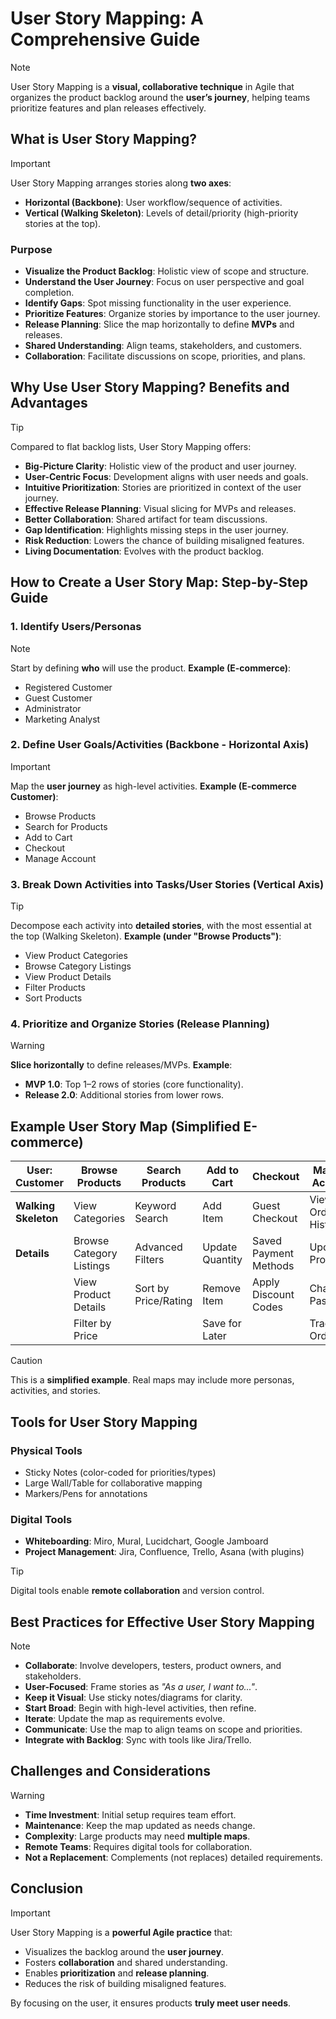 # User Story Mapping: A Comprehensive Guide

> [!NOTE]
> User Story Mapping is a **visual, collaborative technique** in Agile that organizes the product backlog around the **user’s journey**, helping teams prioritize features and plan releases effectively.

## What is User Story Mapping?

> [!IMPORTANT]
> User Story Mapping arranges stories along **two axes**:
> - **Horizontal (Backbone)**: User workflow/sequence of activities.
> - **Vertical (Walking Skeleton)**: Levels of detail/priority (high-priority stories at the top).

### **Purpose**
- **Visualize the Product Backlog**: Holistic view of scope and structure.
- **Understand the User Journey**: Focus on user perspective and goal completion.
- **Identify Gaps**: Spot missing functionality in the user experience.
- **Prioritize Features**: Organize stories by importance to the user journey.
- **Release Planning**: Slice the map horizontally to define **MVPs** and releases.
- **Shared Understanding**: Align teams, stakeholders, and customers.
- **Collaboration**: Facilitate discussions on scope, priorities, and plans.

## Why Use User Story Mapping? Benefits and Advantages

> [!TIP]
> Compared to flat backlog lists, User Story Mapping offers:
> - **Big-Picture Clarity**: Holistic view of the product and user journey.
> - **User-Centric Focus**: Development aligns with user needs and goals.
> - **Intuitive Prioritization**: Stories are prioritized in context of the user journey.
> - **Effective Release Planning**: Visual slicing for MVPs and releases.
> - **Better Collaboration**: Shared artifact for team discussions.
> - **Gap Identification**: Highlights missing steps in the user journey.
> - **Risk Reduction**: Lowers the chance of building misaligned features.
> - **Living Documentation**: Evolves with the product backlog.

## How to Create a User Story Map: Step-by-Step Guide

### **1. Identify Users/Personas**
> [!NOTE]
> Start by defining **who** will use the product.
> **Example (E-commerce)**:
> - Registered Customer
> - Guest Customer
> - Administrator
> - Marketing Analyst

### **2. Define User Goals/Activities (Backbone - Horizontal Axis)**
> [!IMPORTANT]
> Map the **user journey** as high-level activities.
> **Example (E-commerce Customer)**:
> - Browse Products
> - Search for Products
> - Add to Cart
> - Checkout
> - Manage Account

### **3. Break Down Activities into Tasks/User Stories (Vertical Axis)**
> [!TIP]
> Decompose each activity into **detailed stories**, with the most essential at the top (Walking Skeleton).
> **Example (under "Browse Products")**:
> - View Product Categories
> - Browse Category Listings
> - View Product Details
> - Filter Products
> - Sort Products

### **4. Prioritize and Organize Stories (Release Planning)**
> [!WARNING]
> **Slice horizontally** to define releases/MVPs.
> **Example**:
> - **MVP 1.0**: Top 1–2 rows of stories (core functionality).
> - **Release 2.0**: Additional stories from lower rows.

## Example User Story Map (Simplified E-commerce)



| **User: Customer** | **Browse Products**       | **Search Products**       | **Add to Cart**           | **Checkout**             | **Manage Account**       |
|--------------------|---------------------------|---------------------------|---------------------------|---------------------------|---------------------------|
| **Walking Skeleton** | View Categories           | Keyword Search            | Add Item                  | Guest Checkout           | View Order History        |
| **Details**        | Browse Category Listings  | Advanced Filters          | Update Quantity          | Saved Payment Methods    | Update Profile            |
|                    | View Product Details      | Sort by Price/Rating      | Remove Item               | Apply Discount Codes      | Change Password           |
|                    | Filter by Price           |                           | Save for Later            |                           | Track Orders              |

> [!CAUTION]
> This is a **simplified example**. Real maps may include more personas, activities, and stories.

## Tools for User Story Mapping

### **Physical Tools**
- Sticky Notes (color-coded for priorities/types)
- Large Wall/Table for collaborative mapping
- Markers/Pens for annotations

### **Digital Tools**
- **Whiteboarding**: Miro, Mural, Lucidchart, Google Jamboard
- **Project Management**: Jira, Confluence, Trello, Asana (with plugins)

> [!TIP]
> Digital tools enable **remote collaboration** and version control.

## Best Practices for Effective User Story Mapping

> [!NOTE]
> - **Collaborate**: Involve developers, testers, product owners, and stakeholders.
> - **User-Focused**: Frame stories as *"As a user, I want to..."*.
> - **Keep it Visual**: Use sticky notes/diagrams for clarity.
> - **Start Broad**: Begin with high-level activities, then refine.
> - **Iterate**: Update the map as requirements evolve.
> - **Communicate**: Use the map to align teams on scope and priorities.
> - **Integrate with Backlog**: Sync with tools like Jira/Trello.

## Challenges and Considerations

> [!WARNING]
> - **Time Investment**: Initial setup requires team effort.
> - **Maintenance**: Keep the map updated as needs change.
> - **Complexity**: Large products may need **multiple maps**.
> - **Remote Teams**: Requires digital tools for collaboration.
> - **Not a Replacement**: Complements (not replaces) detailed requirements.

## Conclusion

> [!IMPORTANT]
> User Story Mapping is a **powerful Agile practice** that:
> - Visualizes the backlog around the **user journey**.
> - Fosters **collaboration** and shared understanding.
> - Enables **prioritization** and **release planning**.
> - Reduces the risk of building misaligned features.
>
> By focusing on the user, it ensures products **truly meet user needs**.
